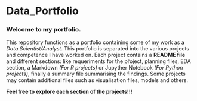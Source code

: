 # Data_Portfolio
### Welcome to my portfolio. 
This repository functions as a portfolio containing some of my work as a *Data Scientist/Analyst*.
This portfolio is separated into the various projects and competence I have worked on. 
Each project contains a **README file** and different sections: 
like requeriments for the pŕoject, planning files, EDA section, a Markdown *(For R projects)* or Jupyther Notebook *(For Python projects)*, finally a summary file summarising the findings. 
Some projects may contain additional files such as visualisation files, models and others.

**Feel free to explore each section of the projects!!!**


